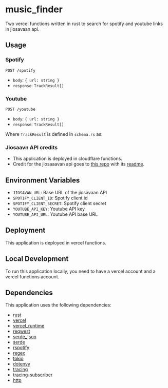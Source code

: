 # music_finder

Two vercel functions written in rust to search for spotify and youtube links in jiosavaan api.

## Usage

### Spotify

`POST /spotify`

* `body`: `{ url: string }`
* `response`: `TrackResult[]`

### Youtube

`POST /youtube`

* `body`: `{ url: string }`
* `response`: `TrackResult[]`

Where `TrackResult` is defined in `schema.rs` as:

### Jiosaavn API credits

* This application is deployed in cloudflare functions.
* Credit for the jiosaaavan api goes to [this repo](https://github.com/sumitkolhe/jiosaavn-api) with its [readme](https://github.com/sumitkolhe/jiosaavn-api#readme).


## Environment Variables

* `JIOSAVAN_URL`: Base URL of the jiosavaan API
* `SPOTIFY_CLIENT_ID`: Spotify client id
* `SPOTIFY_CLIENT_SECRET`: Spotify client secret
* `YOUTUBE_API_KEY`: Youtube API key
* `YOUTUBE_API_URL`: Youtube API base URL

## Deployment

This application is deployed in vercel functions.

## Local Development

To run this application locally, you need to have a vercel account and a vercel functions account.

## Dependencies

This application uses the following dependencies:

- [rust](https://www.rust-lang.org)
- [vercel](https://github.com/vercel/vercel)
- [vercel_runtime](https://github.com/vercel/vercel-rust)
- [reqwest](https://github.com/tauri-apps/reqwest)
- [serde_json](https://github.com/serde-rs/json)
- [serde](https://github.com/serde-rs/serde)
- [rspotify](https://github.com/RustAudio/rspotify)
- [regex](https://github.com/rust-lang/regex)
- [tokio](https://github.com/tokio-rs/tokio)
- [dotenvy](https://github.com/Geal/dotenvy)
- [tracing](https://github.com/tokio-rs/tracing)
- [tracing-subscriber](https://github.com/tokio-rs/tracing)
- [http](https://github.com/hyperium/http)